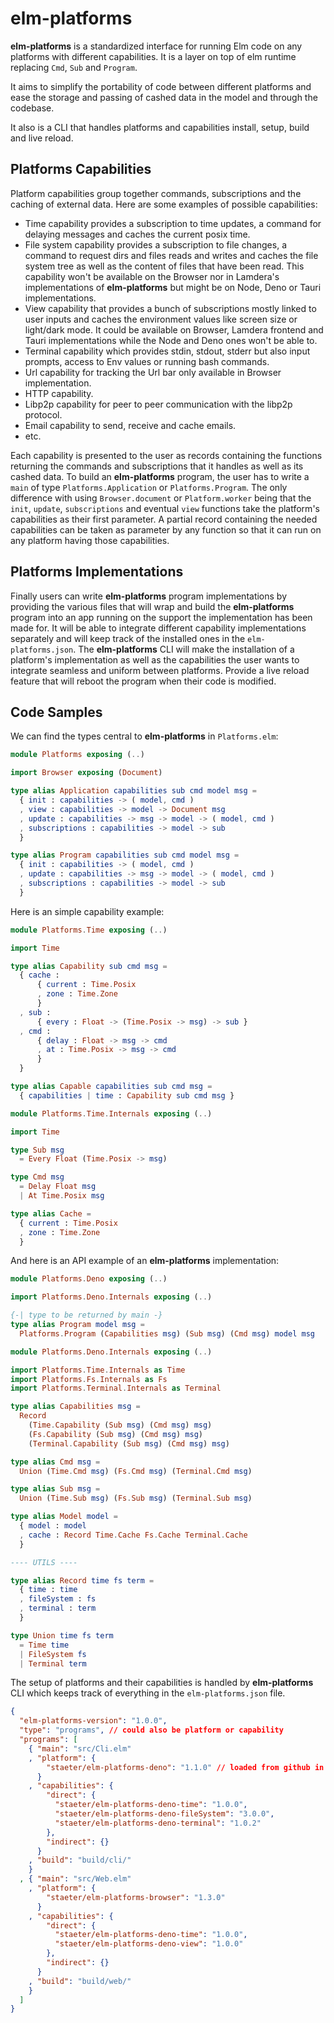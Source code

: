 # **elm-platforms**

**elm-platforms** is a standardized interface for running Elm code on any platforms with different capabilities. It is a layer on top of elm runtime replacing `Cmd`, `Sub` and `Program`.

It aims to simplify the portability of code between different platforms and ease the storage and passing of cashed data in the model and through the codebase.

It also is a CLI that handles platforms and capabilities install, setup, build and live reload.

## **Platforms Capabilities**

Platform capabilities group together commands, subscriptions and the caching of external data. Here are some examples of possible capabilities:

- Time capability provides a subscription to time updates, a command for delaying messages and caches the current posix time.
- File system capability provides a subscription to file changes, a command to request dirs and files reads and writes and caches the file system tree as well as the content of files that have been read. This capability won't be available on the Browser nor in Lamdera's implementations of **elm-platforms** but might be on Node, Deno or Tauri implementations.
- View capability that provides a bunch of subscriptions mostly linked to user inputs and caches the environment values like screen size or light/dark mode. It could be available on Browser, Lamdera frontend and Tauri implementations while the Node and Deno ones won't be able to.
- Terminal capability which provides stdin, stdout, stderr but also input prompts, access to Env values or running bash commands.
- Url capability for tracking the Url bar only available in Browser implementation.
- HTTP capability.
- Libp2p capability for peer to peer communication with the libp2p protocol.
- Email capability to send, receive and cache emails.
- etc.

Each capability is presented to the user as records containing the functions returning the commands and subscriptions that it handles as well as its cashed data.
To build an **elm-platforms** program, the user has to write a `main` of type `Platforms.Application` or `Platforms.Program`. The only difference with using `Browser.document` or `Platform.worker` being that the `init`, `update`, `subscriptions` and eventual `view` functions take the platform's capabilities as their first parameter.
A partial record containing the needed capabilities can be taken as parameter by any function so that it can run on any platform having those capabilities.

## **Platforms Implementations**

Finally users can write **elm-platforms** program implementations by providing the various files that will wrap and build the **elm-platforms** program into an app running on the support the implementation has been made for.
It will be able to integrate different capability implementations separately and will keep track of the installed ones in the `elm-platforms.json`.
The **elm-platforms** CLI will make the installation of a platform's implementation as well as the capabilities the user wants to integrate seamless and uniform between platforms.
Provide a live reload feature that will reboot the program when their code is modified.

## **Code Samples**

We can find the types central to **elm-platforms** in `Platforms.elm`:

```elm
module Platforms exposing (..)

import Browser exposing (Document)

type alias Application capabilities sub cmd model msg =
  { init : capabilities -> ( model, cmd )
  , view : capabilities -> model -> Document msg
  , update : capabilities -> msg -> model -> ( model, cmd )
  , subscriptions : capabilities -> model -> sub
  }

type alias Program capabilities sub cmd model msg =
  { init : capabilities -> ( model, cmd )
  , update : capabilities -> msg -> model -> ( model, cmd )
  , subscriptions : capabilities -> model -> sub
  }
```

Here is an simple capability example:

```elm
module Platforms.Time exposing (..)

import Time

type alias Capability sub cmd msg =
  { cache :
      { current : Time.Posix
      , zone : Time.Zone
      }
  , sub :
      { every : Float -> (Time.Posix -> msg) -> sub }
  , cmd :
      { delay : Float -> msg -> cmd
      , at : Time.Posix -> msg -> cmd
      }
  }

type alias Capable capabilities sub cmd msg =
  { capabilities | time : Capability sub cmd msg }
```

```elm
module Platforms.Time.Internals exposing (..)

import Time

type Sub msg
  = Every Float (Time.Posix -> msg)

type Cmd msg
  = Delay Float msg
  | At Time.Posix msg

type alias Cache =
  { current : Time.Posix
  , zone : Time.Zone
  }
```

And here is an API example of an **elm-platforms** implementation:

```elm
module Platforms.Deno exposing (..)

import Platforms.Deno.Internals exposing (..)

{-| type to be returned by main -}
type alias Program model msg =
  Platforms.Program (Capabilities msg) (Sub msg) (Cmd msg) model msg
```

```elm
module Platforms.Deno.Internals exposing (..)

import Platforms.Time.Internals as Time
import Platforms.Fs.Internals as Fs
import Platforms.Terminal.Internals as Terminal

type alias Capabilities msg =
  Record
    (Time.Capability (Sub msg) (Cmd msg) msg)
    (Fs.Capability (Sub msg) (Cmd msg) msg)
    (Terminal.Capability (Sub msg) (Cmd msg) msg)

type alias Cmd msg =
  Union (Time.Cmd msg) (Fs.Cmd msg) (Terminal.Cmd msg)

type alias Sub msg =
  Union (Time.Sub msg) (Fs.Sub msg) (Terminal.Sub msg)

type alias Model model =
  { model : model
  , cache : Record Time.Cache Fs.Cache Terminal.Cache
  }

---- UTILS ----

type alias Record time fs term =
  { time : time
  , fileSystem : fs
  , terminal : term
  }

type Union time fs term
  = Time time
  | FileSystem fs
  | Terminal term
```

The setup of platforms and their capabilities is handled by **elm-platforms** CLI which keeps track of everything in the `elm-platforms.json` file.

```json
{
  "elm-platforms-version": "1.0.0",
  "type": "programs", // could also be platform or capability
  "programs": [
    { "main": "src/Cli.elm"
    , "platform": {
        "staeter/elm-platforms-deno": "1.1.0" // loaded from github in the same way that Elm packages are
      }
    , "capabilities": {
        "direct": {
          "staeter/elm-platforms-deno-time": "1.0.0",
          "staeter/elm-platforms-deno-fileSystem": "3.0.0",
          "staeter/elm-platforms-deno-terminal": "1.0.2"
        },
        "indirect": {}
      }
    , "build": "build/cli/"
    }
  , { "main": "src/Web.elm"
    , "platform": {
        "staeter/elm-platforms-browser": "1.3.0"
      }
    , "capabilities": {
        "direct": {
          "staeter/elm-platforms-deno-time": "1.0.0",
          "staeter/elm-platforms-deno-view": "1.0.0"
        },
        "indirect": {}
      }
    , "build": "build/web/"
    }
  ]
}
```
